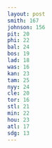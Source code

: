```yaml
---
layout: post
smith: 167
johnson: 156
pit: 20
phi: 22
bal: 24
bos: 19
lad: 18
was: 16
kan: 23
tam: 25
nyy: 24
cle: 20
tor: 16
stl: 21
min: 22
hou: 23
atl: 17
sdg: 13
---
```

